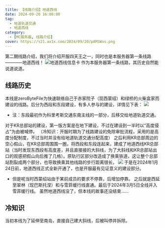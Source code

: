 ```yaml
---
title: 【线路介绍】地道西线
date: 2024-09-20 16:00:00
tag:
  - 地道轨道交通
  - 地道西线
category:
  - [MC服务器, 线路介绍]
cover: https://s21.ax1x.com/2024/09/20/pAMSWxs.png
---
```

第二期线路介绍，我们将介绍开服四天王之一，同时也是本服务器第一条线路————地道西线！
![地道西线信息卡](https://s21.ax1x.com/2024/09/20/pAMSBrt.png)
作为本服务器第一条线路，其历史自然能说道说道。
## 线路历史
本线是zeroByteFile为快速联络自己于赤家院子（现西蒙绍）和绿桥的火柴盒家而建设的线路。后分为西段和东段建设，有多人参与的建设，详情见下表：
![](https://s21.ax1x.com/2024/09/20/pAMS0KI.png)
* 注：东段最初作为科里考斯交通东南主线的一部分，后移交给地道轨道交通。

对于KR总部站的建设，第一版方案是在地下建设，不过在建设到一半时以“高度侵占”为由被喊停。
（冷知识：开服时期为了线路建设的免除审批流程，采用的是高度分配制度，不过当时并没有给地道轨道交通分配高度）
之后利用KR总部周边的空心假山，在KR总部周围围一圈，将西段和东段连起来，建成了地道西线KR总部站（当时发现东西段有高度差，并且直接接的大斜线，为了大斜线和KR总部站出口的观感把假山向后推了几格）。原轨行区部分改造成了换乘铁道，这让整个总部站割裂成两个部分，也导致换乘其他线路的步行距离很长，
![](https://s21.ax1x.com/2024/09/20/pAMSDqP.png)
于是在2024年1月24日前，地道西线正式全新开通了，也是开服最有见证意义的建设部分。
* 但是呢当时西蒙绍站由于某前成员的要求不停靠，后增加停靠。
之后就是西延至翠林（现巴斯托涅）和与雪菲缓行线直通。最后于2024年3月5日全线并入雪菲缓行线。
虽然地道西线没了，但本线的故事还没结束……
## 冷知识
当初本线为了延伸至南岛，直接自己建大斜线，后被叫停并拆除。